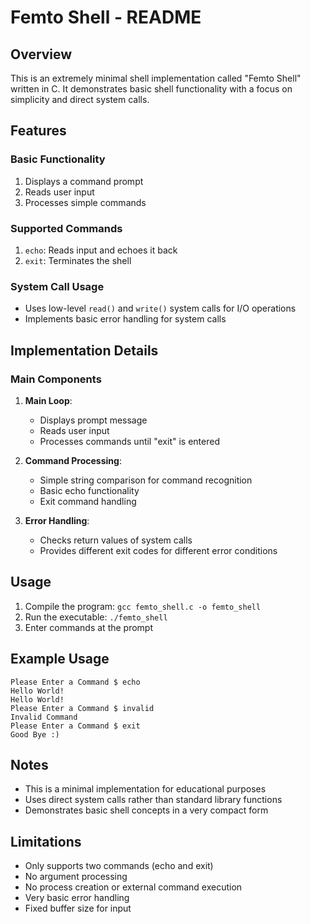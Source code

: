 # Femto Shell - README

## Overview

This is an extremely minimal shell implementation called "Femto Shell" written in C. It demonstrates basic shell functionality with a focus on simplicity and direct system calls.

## Features

### Basic Functionality

1. Displays a command prompt
2. Reads user input
3. Processes simple commands

### Supported Commands

1. `echo`: Reads input and echoes it back
2. `exit`: Terminates the shell

### System Call Usage

- Uses low-level `read()` and `write()` system calls for I/O operations
- Implements basic error handling for system calls

## Implementation Details

### Main Components

1. **Main Loop**:

   - Displays prompt message
   - Reads user input
   - Processes commands until "exit" is entered

2. **Command Processing**:

   - Simple string comparison for command recognition
   - Basic echo functionality
   - Exit command handling

3. **Error Handling**:
   - Checks return values of system calls
   - Provides different exit codes for different error conditions

## Usage

1. Compile the program: `gcc femto_shell.c -o femto_shell`
2. Run the executable: `./femto_shell`
3. Enter commands at the prompt

## Example Usage

```
Please Enter a Command $ echo
Hello World!
Hello World!
Please Enter a Command $ invalid
Invalid Command
Please Enter a Command $ exit
Good Bye :)
```

## Notes

- This is a minimal implementation for educational purposes
- Uses direct system calls rather than standard library functions
- Demonstrates basic shell concepts in a very compact form

## Limitations

- Only supports two commands (echo and exit)
- No argument processing
- No process creation or external command execution
- Very basic error handling
- Fixed buffer size for input
